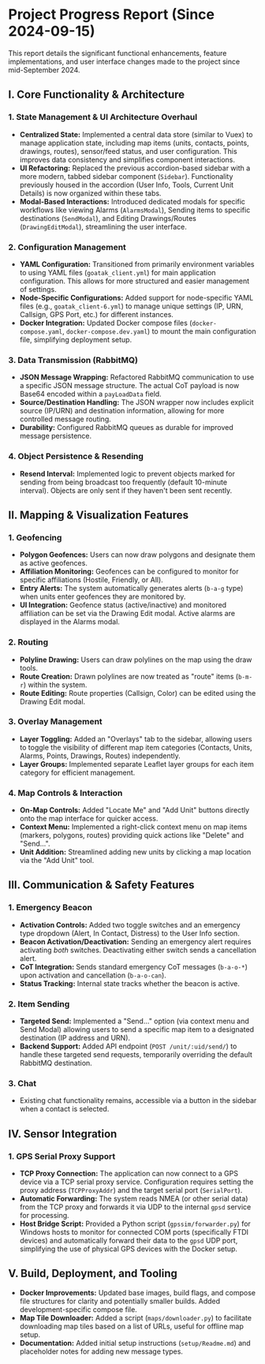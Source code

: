 # Project Progress Report (Since 2024-09-15)

This report details the significant functional enhancements, feature implementations, and user interface changes made to the project since mid-September 2024.

## I. Core Functionality & Architecture

### 1. State Management & UI Architecture Overhaul
*   **Centralized State:** Implemented a central data store (similar to Vuex) to manage application state, including map items (units, contacts, points, drawings, routes), sensor/feed status, and user configuration. This improves data consistency and simplifies component interactions.
*   **UI Refactoring:** Replaced the previous accordion-based sidebar with a more modern, tabbed sidebar component (`Sidebar`). Functionality previously housed in the accordion (User Info, Tools, Current Unit Details) is now organized within these tabs.
*   **Modal-Based Interactions:** Introduced dedicated modals for specific workflows like viewing Alarms (`AlarmsModal`), Sending items to specific destinations (`SendModal`), and Editing Drawings/Routes (`DrawingEditModal`), streamlining the user interface.

### 2. Configuration Management
*   **YAML Configuration:** Transitioned from primarily environment variables to using YAML files (`goatak_client.yml`) for main application configuration. This allows for more structured and easier management of settings.
*   **Node-Specific Configurations:** Added support for node-specific YAML files (e.g., `goatak_client-6.yml`) to manage unique settings (IP, URN, Callsign, GPS Port, etc.) for different instances.
*   **Docker Integration:** Updated Docker compose files (`docker-compose.yaml`, `docker-compose.dev.yaml`) to mount the main configuration file, simplifying deployment setup.

### 3. Data Transmission (RabbitMQ)
*   **JSON Message Wrapping:** Refactored RabbitMQ communication to use a specific JSON message structure. The actual CoT payload is now Base64 encoded within a `payLoadData` field.
*   **Source/Destination Handling:** The JSON wrapper now includes explicit source (IP/URN) and destination information, allowing for more controlled message routing.
*   **Durability:** Configured RabbitMQ queues as durable for improved message persistence.

### 4. Object Persistence & Resending
*   **Resend Interval:** Implemented logic to prevent objects marked for sending from being broadcast too frequently (default 10-minute interval). Objects are only sent if they haven't been sent recently.

## II. Mapping & Visualization Features

### 1. Geofencing
*   **Polygon Geofences:** Users can now draw polygons and designate them as active geofences.
*   **Affiliation Monitoring:** Geofences can be configured to monitor for specific affiliations (Hostile, Friendly, or All).
*   **Entry Alerts:** The system automatically generates alerts (`b-a-g` type) when units enter geofences they are monitored by.
*   **UI Integration:** Geofence status (active/inactive) and monitored affiliation can be set via the Drawing Edit modal. Active alarms are displayed in the Alarms modal.

### 2. Routing
*   **Polyline Drawing:** Users can draw polylines on the map using the draw tools.
*   **Route Creation:** Drawn polylines are now treated as "route" items (`b-m-r`) within the system.
*   **Route Editing:** Route properties (Callsign, Color) can be edited using the Drawing Edit modal.

### 3. Overlay Management
*   **Layer Toggling:** Added an "Overlays" tab to the sidebar, allowing users to toggle the visibility of different map item categories (Contacts, Units, Alarms, Points, Drawings, Routes) independently.
*   **Layer Groups:** Implemented separate Leaflet layer groups for each item category for efficient management.

### 4. Map Controls & Interaction
*   **On-Map Controls:** Added "Locate Me" and "Add Unit" buttons directly onto the map interface for quicker access.
*   **Context Menu:** Implemented a right-click context menu on map items (markers, polygons, routes) providing quick actions like "Delete" and "Send...".
*   **Unit Addition:** Streamlined adding new units by clicking a map location via the "Add Unit" tool.

## III. Communication & Safety Features

### 1. Emergency Beacon
*   **Activation Controls:** Added two toggle switches and an emergency type dropdown (Alert, In Contact, Distress) to the User Info section.
*   **Beacon Activation/Deactivation:** Sending an emergency alert requires activating *both* switches. Deactivating either switch sends a cancellation alert.
*   **CoT Integration:** Sends standard emergency CoT messages (`b-a-o-*`) upon activation and cancellation (`b-a-o-can`).
*   **Status Tracking:** Internal state tracks whether the beacon is active.

### 2. Item Sending
*   **Targeted Send:** Implemented a "Send..." option (via context menu and Send Modal) allowing users to send a specific map item to a designated destination (IP address and URN).
*   **Backend Support:** Added API endpoint (`POST /unit/:uid/send/`) to handle these targeted send requests, temporarily overriding the default RabbitMQ destination.

### 3. Chat
*   Existing chat functionality remains, accessible via a button in the sidebar when a contact is selected.

## IV. Sensor Integration

### 1. GPS Serial Proxy Support
*   **TCP Proxy Connection:** The application can now connect to a GPS device via a TCP serial proxy service. Configuration requires setting the proxy address (`TCPProxyAddr`) and the target serial port (`SerialPort`).
*   **Automatic Forwarding:** The system reads NMEA (or other serial data) from the TCP proxy and forwards it via UDP to the internal `gpsd` service for processing.
*   **Host Bridge Script:** Provided a Python script (`gpssim/forwarder.py`) for Windows hosts to monitor for connected COM ports (specifically FTDI devices) and automatically forward their data to the `gpsd` UDP port, simplifying the use of physical GPS devices with the Docker setup.

## V. Build, Deployment, and Tooling

*   **Docker Improvements:** Updated base images, build flags, and compose file structures for clarity and potentially smaller builds. Added development-specific compose file.
*   **Map Tile Downloader:** Added a script (`maps/downloader.py`) to facilitate downloading map tiles based on a list of URLs, useful for offline map setup.
*   **Documentation:** Added initial setup instructions (`setup/Readme.md`) and placeholder notes for adding new message types. 